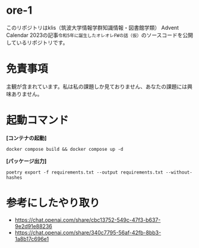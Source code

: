 # ore-1

このリポジトリはklis（筑波大学情報学群知識情報・図書館学類） Advent Calendar 2023の記事`令和5年に誕生したオレオレFWの話（仮）`のソースコードを公開しているリポジトリです。

# 免責事項

主観が含まれています。私は私の課題しか見ておりません、あなたの課題には興味ありません。

# 起動コマンド

**[コンテナの起動]**

```shell
docker compose build && docker compose up -d
```

**[パッケージ出力]**
```shell
poetry export -f requirements.txt --output requirements.txt --without-hashes
```

# 参考にしたやり取り

- https://chat.openai.com/share/cbc13752-549c-47f3-b637-9e2d91e88236
- https://chat.openai.com/share/340c7795-56af-42fb-8bb3-1a8b17c696e1
